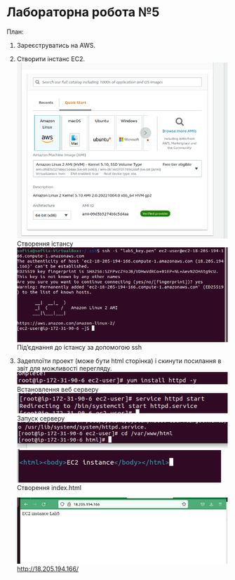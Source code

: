 # Лабораторна робота №5

План:

1. Зареєструватись на AWS.

2. Створити інстанс EC2.
   ![1](./img/1.png)
   Створення істансу
   ![2](./img/2.png)
   Під’єднання до істансу за допомогою ssh
3. Задеплоїти проект (може бути html сторінка) і скинути посилання в звіт для можливості перегляду.
   ![2](./img/3.png)
   Встановлення веб серверу
   ![2](./img/4.png)
   Запуск серверу
   ![2](./img/5.png)
   ![2](./img/6.png)
   Створення index.html

   ![2](./img/7.png)
   http://18.205.194.166/
